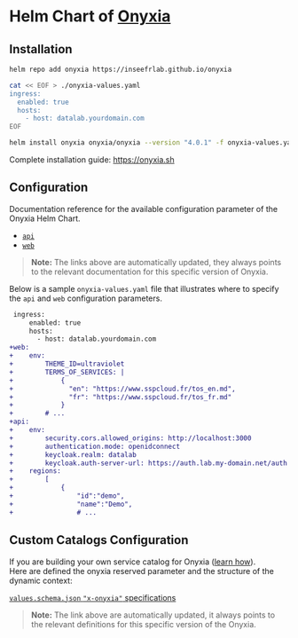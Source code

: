 # Helm Chart of [Onyxia](https://onyxia.sh/)

## Installation

```bash
helm repo add onyxia https://inseefrlab.github.io/onyxia

cat << EOF > ./onyxia-values.yaml
ingress:
  enabled: true
  hosts:
    - host: datalab.yourdomain.com
EOF

helm install onyxia onyxia/onyxia --version "4.0.1" -f onyxia-values.yaml
```

Complete installation guide: https://onyxia.sh

## Configuration

Documentation reference for the available configuration parameter of the Onyxia Helm Chart.

-   [`api`](https://github.com/InseeFrLab/onyxia-api/blob/v0.30/README.md#configuration)
-   [`web`](https://github.com/InseeFrLab/onyxia/blob/v2.29.4/.env)

> **Note:** The links above are automatically updated, they always points to the relevant documentation for this specific version of Onyxia.

Below is a sample `onyxia-values.yaml` file that illustrates where to specify the `api` and `web` configuration parameters.

```diff
 ingress:
     enabled: true
     hosts:
       - host: datalab.yourdomain.com
+web:
+    env:
+        THEME_ID=ultraviolet
+        TERMS_OF_SERVICES: |
+            {
+              "en": "https://www.sspcloud.fr/tos_en.md",
+              "fr": "https://www.sspcloud.fr/tos_fr.md"
+            }
+        # ...
+api:
+    env:
+        security.cors.allowed_origins: http://localhost:3000
+        authentication.mode: openidconnect
+        keycloak.realm: datalab
+        keycloak.auth-server-url: https://auth.lab.my-domain.net/auth
+    regions:
+        [
+            {
+                "id":"demo",
+                "name":"Demo",
+                # ...
```

## Custom Catalogs Configuration

If you are building your own service catalog for Onyxia ([learn how](https://docs.onyxia.sh/contributing/catalog-of-services)).  
Here are defined the onyxia reserved parameter and the structure of the dynamic context:

[`values.schema.json` `"x-onyxia"` specifications](https://github.com/InseeFrLab/onyxia/blob/v2.29.4/src/core/ports/OnyxiaApi/XOnyxia.ts)

> **Note:** The link above are automatically updated, it always points to the relevant definitions for this specific version of the Onyxia.
